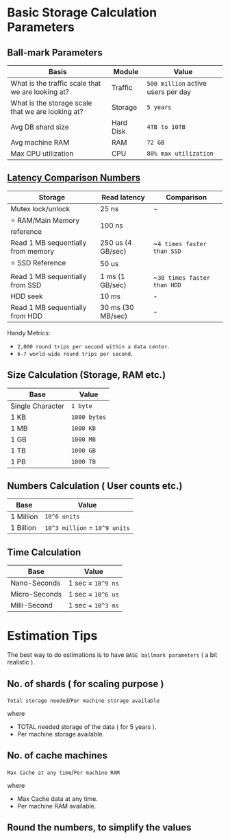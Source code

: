 

# Basic Storage Calculation Parameters

## Ball-mark Parameters

| Basis                                             | Module    | Value                              |
|---------------------------------------------------|-----------|------------------------------------|
| What is the traffic scale that we are looking at? | Traffic   | `500 million` active users per day |
| What is the storage scale that we are looking at? | Storage   | `5 years`                          |
| Avg DB shard size                                 | Hard Disk | `4TB to 10TB`                      |
| Avg machine RAM                                   | RAM       | `72 GB`                            |
| Max CPU utilization                               | CPU       | `80% max utilization`              |

## [Latency Comparison Numbers](https://github.com/donnemartin/system-design-primer#latency-numbers-every-programmer-should-know)

| Storage                                   | Read latency     | Comparison               |
|-------------------------------------------|------------------|--------------------------|
| Mutex lock/unlock                         | 25 ns            | -                        |
| :star: RAM/Main Memory reference          | 100 ns           | |
| Read 1 MB sequentially from memory | 250 us (4 GB/sec) | ~`4 times faster than SSD` |
| :star: SSD Reference                      | 50 us       | |
| Read 1 MB sequentially from SSD    | 1 ms (1 GB/sec)  | ~`30 times faster than HDD` |
| HDD seek                                  | 10 ms            | -                        |
| Read 1 MB sequentially from HDD           | 30 ms (30 MB/sec) | -                        |

Handy Metrics:
- `2,000 round trips per second within a data center`.
- `6-7 world-wide round trips per second`.

## Size Calculation (Storage, RAM etc.)

| Base             | Value        | 
|------------------|--------------|
| Single Character | `1 byte`     |
| 1 KB             | `1000 bytes` |
| 1 MB             | `1000 KB`    |
| 1 GB             | `1000 MB`    |
| 1 TB             | `1000 GB`    |
| 1 PB             | `1000 TB`    |

## Numbers Calculation ( User counts etc.)

| Base      | Value                         | 
|-----------|-------------------------------|
| 1 Million | `10^6 units`                  |
| 1 Billion | `10^3 million` = `10^9 units` |

## Time Calculation

| Base          | Value             | 
|---------------|-------------------|
| Nano-Seconds  | 1 sec = `10^9 ns` |
| Micro-Seconds | 1 sec = `10^6 us` |
| Milli-Second  | 1 sec = `10^3 ms` |

# Estimation Tips
The best way to do estimations is to have `BASE ballmark parameters` ( a bit realistic ).

## No. of shards ( for scaling purpose )

`Total storage needed`/`Per machine storage available`

where
  - TOTAL needed storage of the data ( for 5 years ).
  - Per machine storage available.

## No. of cache machines

`Max Cache at any time`/`Per machine RAM`

where
  - Max Cache data at any time.
  - Per machine RAM available.

## Round the numbers, to simplify the values

